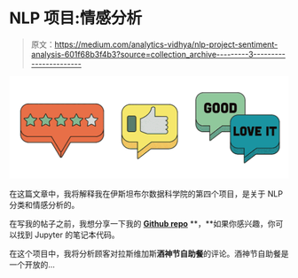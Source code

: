 # NLP 项目:情感分析

> 原文：<https://medium.com/analytics-vidhya/nlp-project-sentiment-analysis-601f68b3f4b3?source=collection_archive---------3----------------------->

![](img/f2c85ce4503defb669913466a376b93a.png)

在这篇文章中，我将解释我在伊斯坦布尔数据科学院的第四个项目，是关于 NLP 分类和情感分析的。

在写我的帖子之前，我想分享一下我的 [**Github repo**](https://github.com/yalinyener/NLPClassification) **，**如果你感兴趣，你可以找到 Jupyter 的笔记本代码。

在这个项目中，我将分析顾客对拉斯维加斯**酒神节自助餐**的评论。酒神节自助餐是一个开放的…